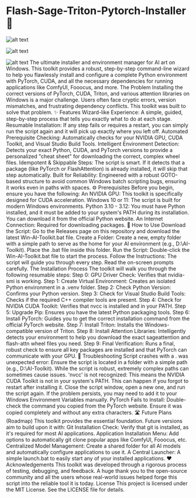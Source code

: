 # Flash-Sage-Triton-Pytorch-Installer 🚀
![alt text](https://img.shields.io/badge/Platform-Windows-0078D6?style=for-the-badge&logo=windows)

![alt text](https://img.shields.io/badge/Version-12.8-blue.svg?style=for-the-badge)

![alt text](https://img.shields.io/badge/License-MIT-yellow.svg?style=for-the-badge)
The ultimate installer and environment manager for AI art on Windows. This toolkit provides a robust, step-by-step command-line wizard to help you flawlessly install and configure a complete Python environment with PyTorch, CUDA, and all the necessary dependencies for running applications like ComfyUI, Fooocus, and more.
The Problem
Installing the correct versions of PyTorch, CUDA, Triton, and various attention libraries on Windows is a major challenge. Users often face cryptic errors, version mismatches, and frustrating dependency conflicts. This toolkit was built to solve that problem.
✨ Features
Wizard-like Experience: A simple, guided, step-by-step process that tells you exactly what to do at each stage.
Resumable Installation: If any step fails or requires a restart, you can simply run the script again and it will pick up exactly where you left off.
Automated Prerequisite Checking: Automatically checks for your NVIDIA GPU, CUDA Toolkit, and Visual Studio Build Tools.
Intelligent Environment Detection: Detects your exact Python, CUDA, and PyTorch versions to provide a personalized "cheat sheet" for downloading the correct, complex wheel files.
Idempotent & Skippable Steps: The script is smart. If it detects that a package (like PyTorch or FlashAttention) is already installed, it will skip that step automatically.
Built for Reliability: Engineered with a robust GOTO-based structure to avoid common Windows batch scripting bugs, ensuring it works even in paths with spaces.
⚙️ Prerequisites
Before you begin, ensure you have the following:
An NVIDIA GPU: This toolkit is specifically designed for CUDA acceleration.
Windows 10 or 11: The script is built for modern Windows environments.
Python 3.10 - 3.12: You must have Python installed, and it must be added to your system's PATH during its installation. You can download it from the official Python website.
An Internet Connection: Required for downloading packages.
🚀 How to Use
Download the Script: Go to the Releases page on this repository and download the latest Win-AI-Toolkit.bat file.
Create a Folder: Create a new, empty folder with a simple path to serve as the home for your AI environment (e.g., D:\AI-Toolkit). Place the .bat file inside this folder.
Run the Script: Double-click the Win-AI-Toolkit.bat file to start the process.
Follow the Instructions: The script will guide you through every step. Read the on-screen prompts carefully.
The Installation Process
The toolkit will walk you through the following resumable steps:
Step 0: GPU Driver Check: Verifies that nvidia-smi is working.
Step 1: Create Virtual Environment: Creates an isolated Python environment in a .venv folder.
Step 2: Check Python Version: Confirms your Python version.
Step 3: Check for Visual Studio Build Tools: Checks if the required C++ compiler tools are present.
Step 4: Check for NVIDIA CUDA Toolkit: Verifies that nvcc is installed and in your PATH.
Step 5: Upgrade Pip: Ensures you have the latest Python packaging tools.
Step 6: Install PyTorch: Guides you to get the correct installation command from the official PyTorch website.
Step 7: Install Triton: Installs the Windows-compatible version of Triton.
Step 8: Install Attention Libraries: Intelligently detects your environment to help you download the exact sageattention and flash-attn wheel files you need.
Step 9: Final Verification: Runs a final, robust check to ensure all key packages are installed and that PyTorch can communicate with your GPU.
🔧 Troubleshooting
Script crashes with a . was unexpected error: Ensure the script is located in a folder with a simple path (e.g., D:\AI-Toolkit). While the script is robust, extremely complex paths can sometimes cause issues.
'nvcc' is not recognized: This means the NVIDIA CUDA Toolkit is not in your system's PATH. This can happen if you forgot to restart after installing it. Close the script window, open a new one, and run the script again. If the problem persists, you may need to add it to your Windows Environment Variables manually.
PyTorch Fails to Install: Double-check the command you copied from the PyTorch website. Ensure it was copied completely and without any extra characters.
🛣️ Future Plans (Roadmap)
This toolkit provides the essential foundation. Future versions aim to build upon it with:
Git Installation Check: Verify that git is installed, as it's required for most AI applications.
Application Installation Menu: Add options to automatically git clone popular apps like ComfyUI, Fooocus, etc.
Centralized Model Management: Create a shared folder for all AI models and automatically configure applications to use it.
A Central Launcher: A simple launch.bat to easily start any of your installed applications.
❤️ Acknowledgements
This toolkit was developed through a rigorous process of testing, debugging, and feedback. A huge thank you to the open-source community and all the users whose real-world issues helped forge this script into the reliable tool it is today.
License
This project is licensed under the MIT License. See the LICENSE file for details.
